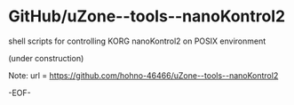 # GitHub/uZone--tools--nanoKontrol2

shell scripts for controlling KORG nanoKontrol2 on POSIX environment

(under construction)

Note: 	url = https://github.com/hohno-46466/uZone--tools--nanoKontrol2

-EOF-
